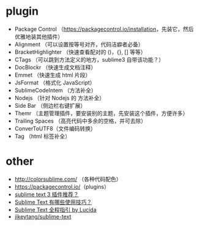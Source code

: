 # plugin

- Package Control （<https://packagecontrol.io/installation>，先装它，然后优雅地装其他插件）
- Alignment  （可以设置按等号对齐，代码洁癖者必备）
- BracketHighlighter  （快速查看配对的 ()，{}, [] 等等）
- CTags  （可以跳到方法定义的地方，sublime3 自带该功能？）
- DocBlockr （快速生成文档注释）
- Emmet （快速生成 html 片段）
- JsFormat （格式化 JavaScript）
- SublimeCodeIntem （方法补全）
- Nodejs （针对 Nodejs 的 方法补全）
- Side Bar （侧边栏右键扩展）
- Themr （主题管理插件，要安装别的主题，先安装这个插件，方便许多）
- Trailing Spaces （高亮代码中多余的空格，并可去除）
- ConverToUTF8（文件编码转换）
- Tag （html 标签补全）


# other

- <http://colorsublime.com/> （各种代码配色）
- <https://packagecontrol.io/>（plugins）
- [sublime text 3 插件推荐？](https://www.zhihu.com/question/24736400)
- [Sublime Text 有哪些使用技巧？](https://www.zhihu.com/question/24896283)
- [Sublime Text 全程指引 by Lucida](http://www.cnblogs.com/figure9/p/sublime-text-complete-guide.html)
- [jikeytang/sublime-text](https://github.com/jikeytang/sublime-text)